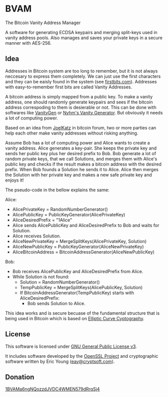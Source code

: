 BVAM
====

The Bitcoin Vanity Address Manager

A software for generating ECDSA keypairs and merging split-keys used in vanity address pools. Also manages and saves your private keys in a secure manner with AES-256.

Idea
----

Addresses in Bitcoin system are too long to remember, but it is not always neccesary to express them completely. We can just use the first characters and they can be eaisly found in the system (see  [firstbits.com](http://firstbits.com)). Addresses with easy-to-remember first bits are called Vanity Addresses.

A bitcoin address is simply mapped from a public key. To make a vanity address, one should randomly generate keypairs and sees if the bitcoin address correspoding to them is desierable or not. This can be done with softwares like [VanityGen](http://github.com/samr7/vanitygen) or [Nyhm's Vanity Generator](http://silverthreadsoftware.com/bitcoin/vanity/). But obviously it needs a lot of computing power.

Based on an idea from [JoelKatz](https://bitcointalk.org/index.php?topic=81865.msg901491#msg901491) in bitcoin forum, two or more parties can help each other make vanity addresses without risking anything. 

Assume Bob has a lot of computing power and Alice wants to create a vanity address. Alice generates a key-pair. She keeps the private key and sends her public key plus her desired prefix to Bob. Bob generate a lot of random private keys, that we call Solutions, and merges them with Alice's public key and checks if the result makes a bitcoin address with the desired prefix. When Bob founds a Solution he sends it to Alice. Alice then merges the Solution with her private key and makes a new safe private key and enjoys it!

The pseudo-code in the bellow explains the same:

Alice:

+ AlicePrivateKey = RandomNumberGenerator()
+ AlicePublicKey = PublicKeyGenerator(AlicePrivateKey)
+ AliceDesiredPrefix = "1Alice"
+ Alice sends AlicePublicKey and AliceDesiredPrefix to Bob and waits for Solution.
+ Alice receives Solution.
+ AliceNewPrivateKey = MergeSplitKeys(AlicePrivateKey, Solution)
+ AliceNewPublicKey = PublicKeyGenerator(AliceNewPrivateKey)
+ AliceBitcoinAddress = BitcoinAddressGenerator(AliceNewPublicKey)

Bob:

+ Bob receives AlicePublicKey and AliceDesiredPrefix from Alice. 
+ While Solution is not found:
	+ Solution = RandomNumberGenerator()
	+ TempPublicKey = MergeSplitKeys(AlicePublicKey, Solution)
	+ If BitcoinAddressGenerator(TempPublicKey) starts with AliceDesiredPrefix:
		+ Bob sends Solution to Alice.

This idea works and is secure becuase of the fundamental structure that is being used in Bitcoin which is based on [Elliptic Curve Cyptography](http://en.wikipedia.org/wiki/Elliptic_curve_cryptography).

License
-------

This software is licensed under [GNU General Public License v3](http://www.gnu.org/licenses/gpl.txt).

It includes software developed by the [OpenSSL Project](http://www.openssl.org/) and cryptographic software written by Eric Young (eay@cryptsoft.com).

Donation
--------

[1BVAMa6ngNQozzdJVDC4WMEN579dRrqSj4](bitcoin:1BVAMa6ngNQozzdJVDC4WMEN579dRrqSj4)
